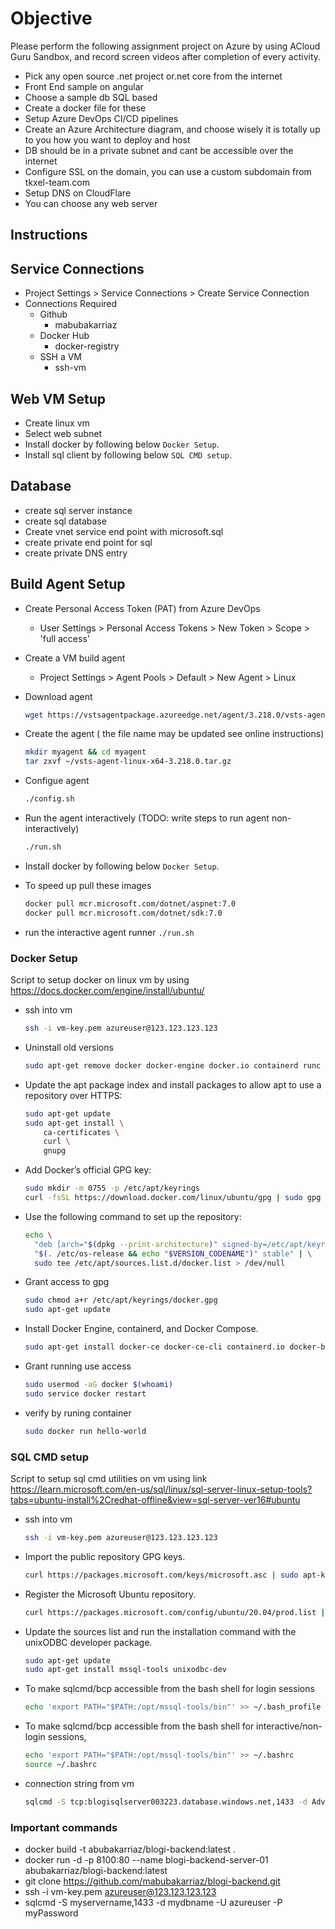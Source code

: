 # Objective

Please perform the following assignment project on Azure by using ACloud Guru Sandbox, and record screen videos after completion of every activity.

- Pick any open source .net project or.net core from the internet
- Front End sample on angular
- Choose a sample db SQL based
- Create a docker file for these
- Setup Azure DevOps CI/CD pipelines
- Create an Azure Architecture diagram, and choose wisely it is totally up to you how you want to deploy and host 
- DB should be in a private subnet and cant be accessible over the internet
- Configure SSL on the domain, you can use a custom subdomain from tkxel-team.com
- Setup DNS on CloudFlare
- You can choose any web server

## Instructions

## Service Connections

- Project Settings > Service Connections > Create Service Connection
- Connections Required
  - Github
    - mabubakarriaz
  - Docker Hub
    - docker-registry
  - SSH a VM
    - ssh-vm

## Web VM Setup

- Create linux vm
- Select web subnet
- Install docker by following below ```Docker Setup```.
- Install sql client by following below ```SQL CMD setup```.

## Database

- create sql server instance
- create sql database
- Create vnet service end point with microsoft.sql
- create private end point for sql
- create private DNS entry

## Build Agent Setup

- Create Personal Access Token (PAT) from Azure DevOps
  - User Settings > Personal Access Tokens > New Token > Scope > 'full access'
- Create a VM build agent
  - Project Settings > Agent Pools > Default > New Agent > Linux
  
- Download agent
  
  ```sh
  wget https://vstsagentpackage.azureedge.net/agent/3.218.0/vsts-agent-linux-x64-3.218.0.tar.gz
  ```

- Create the agent ( the file name may be updated see online instructions)
  
  ```sh
  mkdir myagent && cd myagent
  tar zxvf ~/vsts-agent-linux-x64-3.218.0.tar.gz
  ```

- Configue agent

  ```sh
  ./config.sh
  ```

- Run the agent interactively (TODO: write steps to run agent non-interactively)

  ```sh
  ./run.sh
  ```

- Install docker by following below ```Docker Setup```.
- To speed up pull these images

  ```sh
  docker pull mcr.microsoft.com/dotnet/aspnet:7.0
  docker pull mcr.microsoft.com/dotnet/sdk:7.0
  ```

- run the interactive agent runner ```./run.sh```



### Docker Setup

Script to setup docker on linux vm by using https://docs.docker.com/engine/install/ubuntu/

- ssh into vm
  
  ```sh
  ssh -i vm-key.pem azureuser@123.123.123.123
  ```

- Uninstall old versions
  
  ```sh
  sudo apt-get remove docker docker-engine docker.io containerd runc
  ```

- Update the apt package index and install packages to allow apt to use a repository over HTTPS:

  ```sh
  sudo apt-get update
  sudo apt-get install \
      ca-certificates \
      curl \
      gnupg
  ```

- Add Docker’s official GPG key:

  ```sh
  sudo mkdir -m 0755 -p /etc/apt/keyrings
  curl -fsSL https://download.docker.com/linux/ubuntu/gpg | sudo gpg --dearmor -o /etc/apt/keyrings/docker.gpg
  ```

- Use the following command to set up the repository:

  ```sh
  echo \
    "deb [arch="$(dpkg --print-architecture)" signed-by=/etc/apt/keyrings/docker.gpg] https://download.docker.com/linux/ubuntu \
    "$(. /etc/os-release && echo "$VERSION_CODENAME")" stable" | \
    sudo tee /etc/apt/sources.list.d/docker.list > /dev/null
  ```

- Grant access to gpg

  ```sh
  sudo chmod a+r /etc/apt/keyrings/docker.gpg
  sudo apt-get update
  ```

- Install Docker Engine, containerd, and Docker Compose.

  ```sh
  sudo apt-get install docker-ce docker-ce-cli containerd.io docker-buildx-plugin docker-compose-plugin
  ```

- Grant running use access

  ```sh
  sudo usermod -aG docker $(whoami)
  sudo service docker restart
  ```

- verify by runing container

  ```sh
  sudo docker run hello-world
  ```

### SQL CMD setup

Script to setup sql cmd utilities on vm using link https://learn.microsoft.com/en-us/sql/linux/sql-server-linux-setup-tools?tabs=ubuntu-install%2Credhat-offline&view=sql-server-ver16#ubuntu

- ssh into vm
  
  ```sh
  ssh -i vm-key.pem azureuser@123.123.123.123
  ```

- Import the public repository GPG keys.
  
  ```sh
  curl https://packages.microsoft.com/keys/microsoft.asc | sudo apt-key add -
  ```

- Register the Microsoft Ubuntu repository.
  
  ```sh
  curl https://packages.microsoft.com/config/ubuntu/20.04/prod.list | sudo tee /etc/apt/sources.list.d/msprod.list
  ```

- Update the sources list and run the installation command with the unixODBC developer package.

  ```sh
  sudo apt-get update
  sudo apt-get install mssql-tools unixodbc-dev
  ```

- To make sqlcmd/bcp accessible from the bash shell for login sessions

  ```sh
  echo 'export PATH="$PATH:/opt/mssql-tools/bin"' >> ~/.bash_profile
  ```

- To make sqlcmd/bcp accessible from the bash shell for interactive/non-login sessions,

  ```sh
  echo 'export PATH="$PATH:/opt/mssql-tools/bin"' >> ~/.bashrc
  source ~/.bashrc
  ```

- connection string from vm
  
  ```sh
  sqlcmd -S tcp:blogisqlserver003223.database.windows.net,1433 -d AdventureWorksLT -U azureuser -P myPassword
  ```

### Important commands

- docker build -t abubakarriaz/blogi-backend:latest .
- docker run -d -p 8100:80 --name blogi-backend-server-01 abubakarriaz/blogi-backend:latest
- git clone https://github.com/mabubakarriaz/blogi-backend.git
- ssh -i vm-key.pem azureuser@123.123.123.123
- sqlcmd -S myservername,1433 -d mydbname -U azureuser -P myPassword